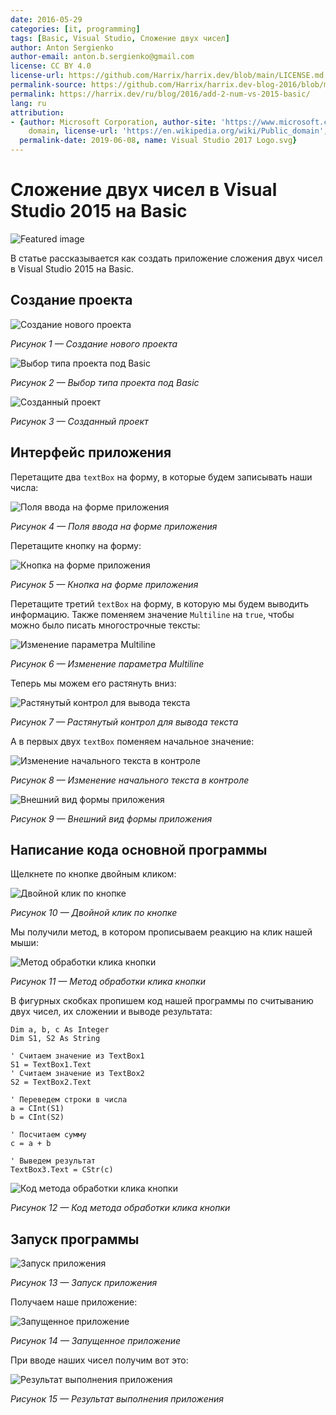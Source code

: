 ```yaml
---
date: 2016-05-29
categories: [it, programming]
tags: [Basic, Visual Studio, Сложение двух чисел]
author: Anton Sergienko
author-email: anton.b.sergienko@gmail.com
license: CC BY 4.0
license-url: https://github.com/Harrix/harrix.dev/blob/main/LICENSE.md
permalink-source: https://github.com/Harrix/harrix.dev-blog-2016/blob/main/add-2-num-vs-2015-basic/add-2-num-vs-2015-basic.md
permalink: https://harrix.dev/ru/blog/2016/add-2-num-vs-2015-basic/
lang: ru
attribution:
- {author: Microsoft Corporation, author-site: 'https://www.microsoft.com/', license: Public
    domain, license-url: 'https://en.wikipedia.org/wiki/Public_domain', permalink: 'https://commons.wikimedia.org/wiki/File:Visual_Studio_2017_Logo.svg',
  permalink-date: 2019-06-08, name: Visual Studio 2017 Logo.svg}
---
```


# Сложение двух чисел в Visual Studio 2015 на Basic

![Featured image](featured-image.svg)

В статье рассказывается как создать приложение сложения двух чисел в Visual Studio 2015 на Basic.

## Создание проекта

![Создание нового проекта](img/new-project_01.png)

_Рисунок 1 — Создание нового проекта_

![Выбор типа проекта под Basic](img/new-project_02.png)

_Рисунок 2 — Выбор типа проекта под Basic_

![Созданный проект](img/new-project_03.png)

_Рисунок 3 — Созданный проект_

## Интерфейс приложения

Перетащите два `textBox` на форму, в которые будем записывать наши числа:

![Поля ввода на форме приложения](img/controls_01.png)

_Рисунок 4 — Поля ввода на форме приложения_

Перетащите кнопку на форму:

![Кнопка на форме приложения](img/controls_02.png)

_Рисунок 5 — Кнопка на форме приложения_

Перетащите третий `textBox` на форму, в которую мы будем выводить информацию. Также поменяем значение `Multiline` на `true`, чтобы можно было писать многострочные тексты:

![Изменение параметра Multiline](img/controls_03.png)

_Рисунок 6 — Изменение параметра Multiline_

Теперь мы можем его растянуть вниз:

![Растянутый контрол для вывода текста](img/controls_04.png)

_Рисунок 7 — Растянутый контрол для вывода текста_

А в первых двух `textBox` поменяем начальное значение:

![Изменение начального текста в контроле](img/controls_05.png)

_Рисунок 8 — Изменение начального текста в контроле_

![Внешний вид формы приложения](img/controls_06.png)

_Рисунок 9 — Внешний вид формы приложения_

## Написание кода основной программы

Щелкнете по кнопке двойным кликом:

![Двойной клик по кнопке](img/button_01.png)

_Рисунок 10 — Двойной клик по кнопке_

Мы получили метод, в котором прописываем реакцию на клик нашей мыши:

![Метод обработки клика кнопки](img/button_02.png)

_Рисунок 11 — Метод обработки клика кнопки_

В фигурных скобках пропишем код нашей программы по считыванию двух чисел, их сложении и выводе результата:

```bas
Dim a, b, c As Integer
Dim S1, S2 As String

' Считаем значение из TextBox1
S1 = TextBox1.Text
' Считаем значение из TextBox2
S2 = TextBox2.Text

' Переведем строки в числа
a = CInt(S1)
b = CInt(S2)

' Посчитаем сумму
c = a + b

' Выведем результат
TextBox3.Text = CStr(c)
```

![Код метода обработки клика кнопки](img/code.png)

_Рисунок 12 — Код метода обработки клика кнопки_

## Запуск программы

![Запуск приложения](img/run.png)

_Рисунок 13 — Запуск приложения_

Получаем наше приложение:

![Запущенное приложение](img/result_01.png)

_Рисунок 14 — Запущенное приложение_

При вводе наших чисел получим вот это:

![Результат выполнения приложения](img/result_02.png)

_Рисунок 15 — Результат выполнения приложения_
